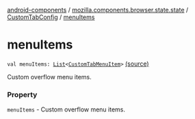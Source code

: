 [android-components](../../index.md) / [mozilla.components.browser.state.state](../index.md) / [CustomTabConfig](index.md) / [menuItems](./menu-items.md)

# menuItems

`val menuItems: `[`List`](https://kotlinlang.org/api/latest/jvm/stdlib/kotlin.collections/-list/index.html)`<`[`CustomTabMenuItem`](../-custom-tab-menu-item/index.md)`>` [(source)](https://github.com/mozilla-mobile/android-components/blob/master/components/browser/state/src/main/java/mozilla/components/browser/state/state/CustomTabConfig.kt#L37)

Custom overflow menu items.

### Property

`menuItems` - Custom overflow menu items.